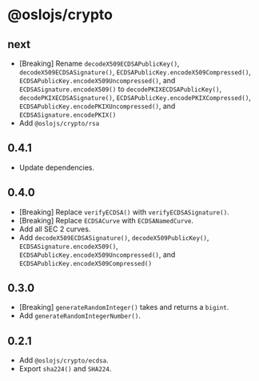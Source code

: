 # @oslojs/crypto

## next

- [Breaking] Rename `decodeX509ECDSAPublicKey()`, `decodeX509ECDSASignature()`, `ECDSAPublicKey.encodeX509Compressed()`, `ECDSAPublicKey.encodeX509Uncompressed()`, and `ECDSASignature.encodeX509()` to `decodePKIXECDSAPublicKey()`, `decodePKIXECDSASignature()`, `ECDSAPublicKey.encodePKIXCompressed()`, `ECDSAPublicKey.encodePKIXUncompressed()`, and `ECDSASignature.encodePKIX()`
- Add `@oslojs/crypto/rsa`

## 0.4.1

- Update dependencies.

## 0.4.0

- [Breaking] Replace `verifyECDSA()` with `verifyECDSASignature()`.
- [Breaking] Replace `ECDSACurve` with `ECDSANamedCurve`.
- Add all SEC 2 curves.
- Add `decodeX509ECDSASignature()`, `decodeX509PublicKey()`, `ECDSASignature.encodeX509()`, `ECDSAPublicKey.encodeX509Uncompressed()`, and `ECDSAPublicKey.encodeX509Compressed()`

## 0.3.0

- [Breaking] `generateRandomInteger()` takes and returns a `bigint`.
- Add `generateRandomIntegerNumber()`.

## 0.2.1

- Add `@oslojs/crypto/ecdsa`.
- Export `sha224()` and `SHA224`.
